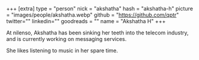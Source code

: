 +++
[extra]
type = "person"
nick = "akshatha"
hash = "akshatha-h"
picture = "images/people/akshatha.webp"
github = "https://github.com/qptr"
twitter=""
linkedin=""
goodreads = ""
name = "Akshatha H"
+++

   <p class="text-black text-base leading-normal md:text-xl lg:text-xl md:leading-snug font-light pb-4 md:pb-7">
    At nilenso, Akshatha has been sinking her teeth into the telecom industry, and is currently working on messaging services.
  </p>
  <p class="text-black text-base leading-normal md:text-xl lg:text-xl md:leading-snug font-light pb-4 md:pb-7">
    She likes listening to music in her spare time.
  </p>

